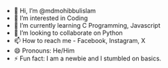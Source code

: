 - 👋 Hi, I’m @mdmohibbulislam
- 👀 I’m interested in Coding
- 🌱 I’m currently learning C Programming, Javascript 
- 💞 I’m looking to collaborate on Python
- 📫 How to reach me - Facebook, Instagram, X
- 😄 Pronouns: He/Him
- ⚡ Fun fact: I am a newbie and I stumbled on basics.

<!---
mdmohibbulislam/mdmohibbulislam is a ✨ special ✨ repository because its `README.md` (this file) appears on your GitHub profile.
You can click the Preview link to take a look at your changes.
--->
